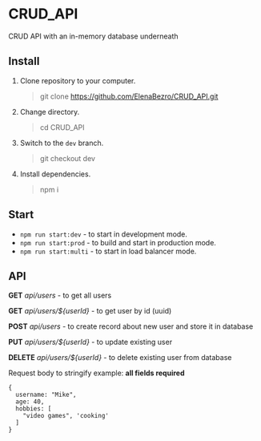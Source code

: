 # CRUD_API

CRUD API with an in-memory database underneath

## Install

1. Clone repository to your computer.
   > git clone https://github.com/ElenaBezro/CRUD_API.git
2. Change directory.
   > cd CRUD_API
3. Switch to the `dev` branch.
   > git checkout dev
4. Install dependencies.
   > npm i

## Start

- `npm run start:dev` - to start in development mode.
- `npm run start:prod` - to build and start in production mode.
- `npm run start:multi` - to start in load balancer mode.

## API

**GET** _api/users_ - to get all users

**GET** _api/users/${userId}_ - to get user by id (uuid)

**POST** _api/users_ - to create record about new user and store it in database

**PUT** _api/users/${userId}_ - to update existing user

**DELETE** _api/users/${userId}_ - to delete existing user from database

Request body to stringify example:
**all fields required**

````
{
  username: "Mike",
  age: 40,
  hobbies: [
    "video games", 'cooking'
  ]
}
````
